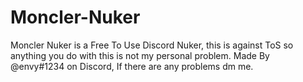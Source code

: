 # Moncler-Nuker
Moncler Nuker is a Free To Use Discord Nuker, this is against ToS so anything you do with this is not my personal problem.
Made By @envy#1234 on Discord, If there are any problems dm me.
